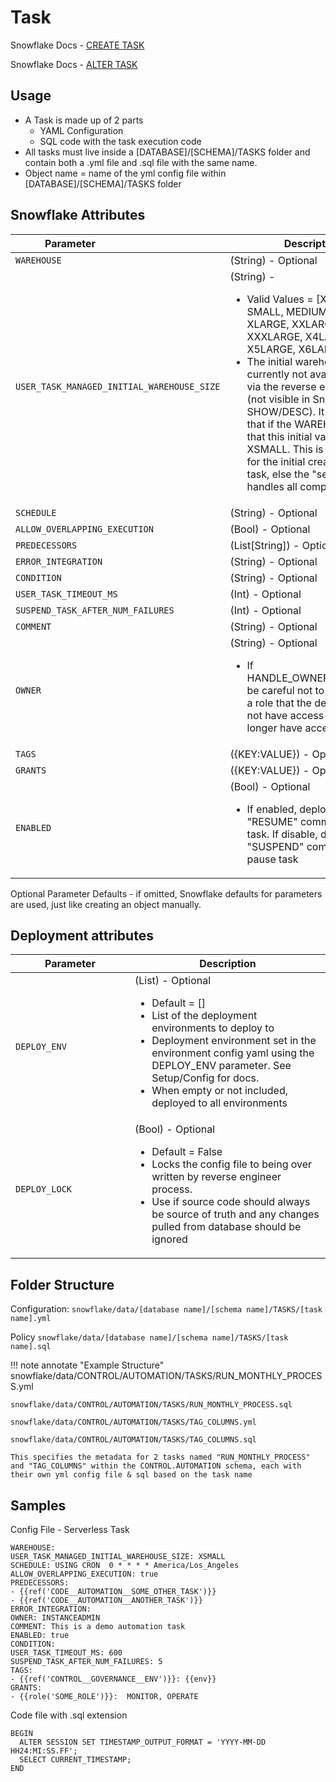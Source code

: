 # Task

Snowflake Docs - [CREATE TASK](https://docs.snowflake.com/en/sql-reference/sql/create-task)

Snowflake Docs - [ALTER TASK](https://docs.snowflake.com/en/sql-reference/sql/alter-task)

## Usage 
* A Task is made up of 2 parts
    * YAML Configuration
    * SQL code with the task execution code
* All tasks must live inside a [DATABASE]/[SCHEMA]/TASKS folder and contain both a .yml file and .sql file with the same name.
* Object name = name of the yml config file within [DATABASE]/[SCHEMA]/TASKS folder

## Snowflake Attributes

| <div style="width:175px">Parameter</div>          | Description                          |
| ------------------------------------------------  | ------------------------------------ |
| `WAREHOUSE`         | (String) - Optional |
| `USER_TASK_MANAGED_INITIAL_WAREHOUSE_SIZE`         | (String) - <ul><li>Valid Values = [XSMALL, SMALL, MEDIUM, LARGE, XLARGE, XXLARGE, XXXLARGE, X4LARGE, X5LARGE, X6LARGE]</li><li>The initial warehouse size is currently not available to pull in via the reverse engineering (not visible in Snowflake SHOW/DESC).  It is assumed that if the WAREHOUSE is null, that this initial value is XSMALL.  This is only relavent for the initial creation of the task, else the "serverless" handles all compute.</li></ul> |
| `SCHEDULE`         | (String) - Optional |
| `ALLOW_OVERLAPPING_EXECUTION`         | (Bool) - Optional |
| `PREDECESSORS`         | (List[String]) - Optional |
| `ERROR_INTEGRATION`         | (String) - Optional |
| `CONDITION`         | (String) - Optional |
| `USER_TASK_TIMEOUT_MS`         | (Int) - Optional |
| `SUSPEND_TASK_AFTER_NUM_FAILURES`         | (Int) - Optional |
| `COMMENT`         | (String) - Optional |
| `OWNER`         | (String) - Optional <ul><li>If HANDLE_OWNERSHIP=ERROR, be careful not to set OWNER to a role that the deployer does not have access to as it will no longer have access to manage</li></ul>|
| `TAGS`         | ({KEY:VALUE}) - Optional |
| `GRANTS`         | ({KEY:VALUE}) - Optional |
| `ENABLED`         | (Bool) - Optional <ul><li>If enabled, deployer runs a "RESUME" command to start task.  If disable, deployer runs a "SUSPEND" commend to pause task</li></ul>|
        
Optional Parameter Defaults - if omitted, Snowflake defaults for parameters are used, just like creating an object manually.

## Deployment attributes

| <div style="width:175px">Parameter</div>          | Description                          |
| ------------------------------------------------  | ------------------------------------ |
| `DEPLOY_ENV`         | (List) - Optional <ul><li>Default = []</li><li>List of the deployment environments to deploy to</li><li>Deployment environment set in the environment config yaml using the DEPLOY_ENV parameter.  See Setup/Config for docs.</li><li>When empty or not included, deployed to all environments</li></ul> |
| `DEPLOY_LOCK`         | (Bool) - Optional <ul><li>Default = False</li><li>Locks the config file to being over written by reverse engineer process.</li><li>Use if source code should always be source of truth and any changes pulled from database should be ignored</li></ul> |

## Folder Structure

Configuration:
  `snowflake/data/[database name]/[schema name]/TASKS/[task name].yml`

Policy
  `snowflake/data/[database name]/[schema name]/TASKS/[task name].sql`
  

!!! note annotate "Example Structure"
    snowflake/data/CONTROL/AUTOMATION/TASKS/RUN_MONTHLY_PROCESS.yml
    
    snowflake/data/CONTROL/AUTOMATION/TASKS/RUN_MONTHLY_PROCESS.sql

    snowflake/data/CONTROL/AUTOMATION/TASKS/TAG_COLUMNS.yml

    snowflake/data/CONTROL/AUTOMATION/TASKS/TAG_COLUMNS.sql
    
    This specifies the metadata for 2 tasks named "RUN_MONTHLY_PROCESS" and "TAG_COLUMNS" within the CONTROL.AUTOMATION schema, each with their own yml config file & sql based on the task name

## Samples

Config File - Serverless Task
```
WAREHOUSE: 
USER_TASK_MANAGED_INITIAL_WAREHOUSE_SIZE: XSMALL
SCHEDULE: USING CRON  0 * * * * America/Los_Angeles
ALLOW_OVERLAPPING_EXECUTION: true
PREDECESSORS: 
- {{ref('CODE__AUTOMATION__SOME_OTHER_TASK')}}
- {{ref('CODE__AUTOMATION__ANOTHER_TASK')}}
ERROR_INTEGRATION: 
OWNER: INSTANCEADMIN
COMMENT: This is a demo automation task
ENABLED: true
CONDITION: 
USER_TASK_TIMEOUT_MS: 600
SUSPEND_TASK_AFTER_NUM_FAILURES: 5
TAGS: 
- {{ref('CONTROL__GOVERNANCE__ENV')}}: {{env}}
GRANTS: 
- {{role('SOME_ROLE')}}:  MONITOR, OPERATE
```

Code file with .sql extension
```
BEGIN
  ALTER SESSION SET TIMESTAMP_OUTPUT_FORMAT = 'YYYY-MM-DD HH24:MI:SS.FF';
  SELECT CURRENT_TIMESTAMP;
END
```
